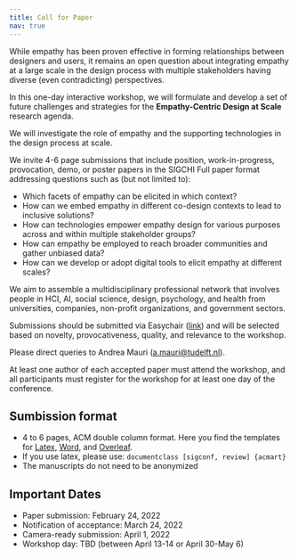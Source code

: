 ```yaml
---
title: Call for Paper
nav: true
---
```


While empathy has been proven effective in forming relationships between designers and users, it remains an open question about integrating empathy at a large scale in the design process with multiple stakeholders having diverse (even contradicting) perspectives.

In this one-day interactive workshop, we will formulate and develop a set of future challenges and strategies for the **Empathy-Centric Design at Scale** research agenda.

We will investigate the role of empathy and the supporting technologies in the design process at scale.

We invite 4-6 page submissions that include position, work-in-progress, provocation, demo, or poster papers in the SIGCHI Full paper format addressing questions such as (but not limited to):

- Which facets of empathy can be elicited in which context?
- How can we embed empathy in different co-design contexts to lead to inclusive solutions?
- How can technologies empower empathy design for various purposes across and within multiple stakeholder groups?
- How can empathy be employed to reach broader communities and gather unbiased data?
- How can we develop or adopt digital tools to elicit empathy at different scales?

We aim to assemble a multidisciplinary professional network that involves people in HCI, AI, social science, design, psychology, and health from universities, companies, non-profit organizations, and government sectors.

Submissions should be submitted via Easychair ([link](https://easychair.org/conferences/?conf=empathich2022)) and will be selected based on novelty, provocativeness, quality, and relevance to the workshop.

Please direct queries to Andrea Mauri (a.mauri@tudelft.nl).

At least one author of each accepted paper must attend the workshop, and all participants must register for the workshop for at least one day of the conference.

## Sumbission format

- 4 to 6 pages, ACM double column format. Here you find the templates for [Latex](https://www.acm.org/binaries/content/assets/publications/consolidated-tex-template/acmart-primary.zip), [Word](https://www.acm.org/binaries/content/assets/publications/taps/acm_submission_template.docx), and [Overleaf](https://www.overleaf.com/latex/templates/acm-conference-proceedings-master-template/pnrfvrrdbfwt).
- If you use latex, please use: ``documentclass [sigconf, review] {acmart}``
- The manuscripts do not need to be anonymized

## Important Dates

- Paper submission: February 24, 2022
- Notification of acceptance: March 24, 2022
- Camera-ready submission: April 1, 2022
- Workshop day: TBD (between April 13-14 or April 30-May 6)


